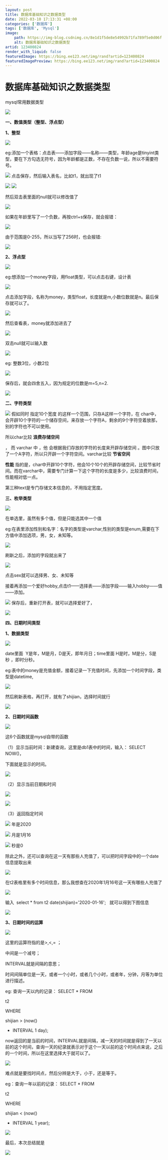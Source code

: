 ```yaml
---
layout: post
title: 数据库基础知识之数据类型
date: 2022-03-10 17:13:31 +08:00
categories: ['数据库']
tags: ['数据库', 'Mysql']
image:
    path: https://img-blog.csdnimg.cn/8e1d1f5de8e54992b71fa789f5e0d06f.png?x-oss-process&#61;image/watermark,type_d3F5LXplbmhlaQ,shadow_50,text_Q1NETiBA5bCP546J546J546J546J5ZGA,size_20,color_FFFFFF,t_70,g_se,x_16
    alt: 数据库基础知识之数据类型
artid: 123400824
render_with_liquid: false
featuredImage: https://bing.ee123.net/img/rand?artid=123400824
featuredImagePreview: https://bing.ee123.net/img/rand?artid=123400824
---
```


# 数据库基础知识之数据类型

mysql常用数据类型

![](https://i-blog.csdnimg.cn/blog_migrate/0453e02a646bc4b4a669fc5c1bf25339.png)

**一、数值类型（整型、浮点型）**

**1、整型**

![](https://i-blog.csdnimg.cn/blog_migrate/48afa68499f9cb035d4dd25d9d066bf9.png)

eg:添加一个表格：点击表——添加字段——名称——类型，年龄age是tinyint类型，要在下方勾选无符号，因为年龄都是正数，不存在负数一说，所以不需要符号。

![](https://i-blog.csdnimg.cn/blog_migrate/f8a3e62d12a5024e7ce6cf392b0152b3.png)
点击保存，然后输入表名，比如t1，就出现了t1

![](https://i-blog.csdnimg.cn/blog_migrate/f5ca39a0e6d351c4a331138d0b9db665.png)
![](https://i-blog.csdnimg.cn/blog_migrate/8d037985a95dc1539e59e3b2136c7ede.png)

然后双击表里面的null就可以修改值了

![](https://i-blog.csdnimg.cn/blog_migrate/86c5f9d08d78209e07a965b657b5ae58.png)

如果在年龄里写了一个负数，再按ctrl+s保存，就会报错：

![](https://i-blog.csdnimg.cn/blog_migrate/140480be16a0f2fdabbaa3d95ce874ad.png)

由于范围是0-255，所以当写了256时，也会报错:

![](https://i-blog.csdnimg.cn/blog_migrate/03ce62e79458267e76bc8998040a7ff5.png)

**2、浮点型**

![](https://i-blog.csdnimg.cn/blog_migrate/96cc44b1f5b9ce2b3e18d500450f869b.png)

eg:想添加一个money字段，用float类型，可以点击右键，设计表

![](https://i-blog.csdnimg.cn/blog_migrate/0966440d1d398256f8eda9a7e36db87c.png)

点击添加字段，名称为money，类型float，长度就是m,小数位数就是n。最后保存就可以了。

![](https://i-blog.csdnimg.cn/blog_migrate/b7c1023b875a826faec1ceebfba3dbee.png)

然后查看表，money就添加进去了

![](https://i-blog.csdnimg.cn/blog_migrate/043260bbac59ede2ebf489b3ac82c743.png)

双击null就可以输入数

![](https://i-blog.csdnimg.cn/blog_migrate/765f343cb4a135c4549f8aac7cc843ee.png)

eg: 整数3位，小数2位

![](https://i-blog.csdnimg.cn/blog_migrate/9087bb832ebfec217f0869c972274711.png)

保存后，就会四舍五入，因为规定的位数是m=5,n=2.

![](https://i-blog.csdnimg.cn/blog_migrate/aac430a073484d311fc86c36f832383b.png)

**二、字符类型**

![](https://i-blog.csdnimg.cn/blog_migrate/df6a565859518205e171d2f5e1a67c2c.png)
假如同时
指定10个宽度
的这样一个范围，只存A这样一个字符，在
char中，会开辟10个字符的一个储存空间，来存放一个字符A，剩余的9个字符空着放那，别的字符也不可以使用。

所以char比较
**浪费存储空间**

，
而
varchar
中 ，他
会根据我们存放的字符的长度来开辟存储空间
。图中只放了一个A字符，所以只开辟一个字符空间。varchar比较
**节省空间**

**性能**
指的是，char中开辟10个字符，他会10个10个的开辟存储空间，比较节省时间。而在varchar中，需要专门计算一下这个字符的长度是多少，比较浪费时间，性能相对低一点。

第三种text是专门存储文本信息的，不用指定宽度。

**三、枚举类型**

![](https://i-blog.csdnimg.cn/blog_migrate/09548ffd8ef108c03a5ab8e4dc3e364d.png)

在单选里，虽然有多个值，但是只能选其中一个值

eg:在表里添加性别和名字：名字的类型是varchar,性别的类型是enum,需要在下方值中添加选项，男，女，未知等。

![](https://i-blog.csdnimg.cn/blog_migrate/6cfea53afdc858fa15e1de19da16b967.png)

刷新之后，添加的字段就出来了

![](https://i-blog.csdnimg.cn/blog_migrate/8f235f807f51eb6defe7487015dc0f7e.png)

点击sex就可以选择男、女、未知等

接着再添加一个爱好hobby,点击t1——选择表——添加字段——输入hobby——值——添加。

![](https://i-blog.csdnimg.cn/blog_migrate/449be7c22ced6147538985e94250359e.png)
保存后，重新打开表，就可以选择爱好了，

![](https://i-blog.csdnimg.cn/blog_migrate/e9df4f7778d9f1fc55afe363571d8f8f.png)

**四、日期时间类型**

**1、数据类型**

![](https://i-blog.csdnimg.cn/blog_migrate/3ef1e195e7dadcd68e425e2b8a3eb184.png)

date里面  Y是年，M是月，D是天，即年月日；time里面 H是时，M是分，S是秒 ，即时分秒。

eg:表中的money是充值金额，接着记录一下充值时间，先添加一个时间字段，类型是datetime,

![](https://i-blog.csdnimg.cn/blog_migrate/f9197c596870e38ff924bb4ef059b57b.png)

然后刷新表格，再打开，就有了shijian，选择时间就行

![](https://i-blog.csdnimg.cn/blog_migrate/054d689d48948b0a75c65ce4e3bc47c6.png)

**2、日期时间函数**

![](https://i-blog.csdnimg.cn/blog_migrate/b9b01ef18602ac0bd512b9f6a4fa15c7.png)

这6个函数就是mysql自带的函数

（1）显示当前时间：新建查询，这里是db1表中的时间，输入：
SELECT NOW()，

下面就是显示的时间。

![](https://i-blog.csdnimg.cn/blog_migrate/92df62720e45a92da299503262876a81.png)

（2）显示当前日期和时间

![](https://i-blog.csdnimg.cn/blog_migrate/c2a5432ce637ea2865134514cb9f63e5.png)

![](https://i-blog.csdnimg.cn/blog_migrate/0bbc776e4fa37e5ad1f7090d5b1a7574.png)

（3）返回指定时间

![](https://i-blog.csdnimg.cn/blog_migrate/902da56f1b874b9e0ec99098774a71e5.png)
年是2020

![](https://i-blog.csdnimg.cn/blog_migrate/095e4ec54728b6c4f790a6f6c05c7315.png)
月是1月16

![](https://i-blog.csdnimg.cn/blog_migrate/2446d92f0d2fd98902be85b8586c6679.png)
秒是0

除此之外，还可以查询在这一天有那些人充值了，可以把时间字段中的一个date信息提取出来

![](https://i-blog.csdnimg.cn/blog_migrate/d4d53fbde64519cfab4db2bbe431e191.png)

在t2表格里有多个时间信息，那么我想查在2020年1月16号这一天有哪些人充值了

![](https://i-blog.csdnimg.cn/blog_migrate/c5b82ca5bd58e9dcd94d61abb06f1fa1.png)

输入  select \* from t2 date(shijian)='2020-01-16';   就可以得到下图信息

![](https://i-blog.csdnimg.cn/blog_migrate/4cbe56f61ca930b24d3861b6fca9629c.png)

**3、日期时间的运算**

![](https://i-blog.csdnimg.cn/blog_migrate/36ee4ddb4710abee70b716e4941c0302.png)

这里的运算符指的是>,<,= ；

中间是一个减号；

INTERVAL就是间隔的意思；

时间间隔单位是一天，或者一个小时，或者几个小时，或者年，分钟，月等为单位进行描述。

eg: 查询一天以内的记录：
SELECT \* FROM

t2

WHERE

shijian > (now()

- INTERVAL 1 day);

now返回的是当前的时间，INTERVAL就是间隔，减一天的时间就是得到了一天以前的这个时间，查询一天的纪录就表示对于这个一天以前的这个时间点来说，之后的一个时间，所以在这里选择大于就可以了。

![](https://i-blog.csdnimg.cn/blog_migrate/c3a3f7736994d6517a8201bc3cf64671.png)

难点就是要找时间点，然后分辨是大于，小于，还是等于。

eg：查询一年以前的记录：
SELECT \* FROM

t2

WHERE

shijian < (now()

- INTERVAL 1 year);

![](https://i-blog.csdnimg.cn/blog_migrate/700a381da878470a99cc3a15e15ce983.png)

最后，本次总结就是

![](https://i-blog.csdnimg.cn/blog_migrate/6fa7ad6e7db83f5db3d405e57ea94c05.png)